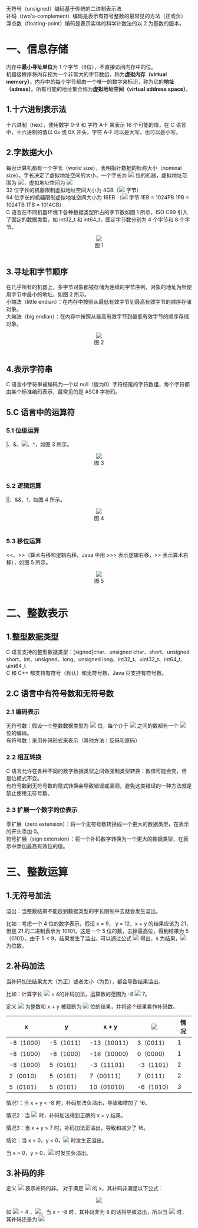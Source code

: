 无符号（unsigned）编码基于传统的二进制表示法<br/>
补码（two's-complement）编码是表示有符号整数的最常见的方法（正或负）<br/>
浮点数（floating-point）编码是表示实体的科学计数法的以 2 为基数的版本。<br/>

# 一、信息存储

内存中<strong>最小寻址单位</strong>为 1 个字节（8位），不直接访问内存中的位。<br/>
机器级程序将内存视为一个非常大的字节数组，称为<strong>虚拟内存（virtual memory）</strong>。内存中的每个字节都由一个唯一的数字来标识，称为它的<strong>地址（adress）</strong>。所有可能的地址集合称为<strong>虚拟地址空间（virtual address space）</strong>。

## 1.十六进制表示法
十六进制（hex），使用数字 0-9 和 字符 A-F 来表示 16 个可能的值，在 C 语言中，十六进制的值以 0x 或 0X 开头，字符 A-F 可以是大写，也可以是小写。 

## 2.字数据大小
每台计算机都有一个字长（world size），表明指针数据的标称大小（nominal size）。字长决定了虚拟地址空间的大小，一个字长为 <img src="https://latex.codecogs.com/gif.latex?w"/> 位的机器，虚拟地址范围为 <img src="https://latex.codecogs.com/gif.latex?0\sim2^w-1"/>，虚拟地址空间为 <img src="https://latex.codecogs.com/gif.latex?2^w"/><br/>
32 位字长的机器限制虚拟地址空间大小为 4GB（<img src="https://latex.codecogs.com/gif.latex?4\times10^9"/> 字节）<br/>
64 位字长的机器限制虚拟地址空间大小为 16EB （<img src="https://latex.codecogs.com/gif.latex?1.84\times10^9"/> 字节 1EB = 1024PB 1PB = 1024TB 1TB = 1014GB）<br/>
C 语言在不同机器环境下各种数据类型所占的字节数如图 1 所示，ISO C99 引入了固定的数据类型，如 int32_t 和 int64_t，固定字节数分别为 4 个字节和 8 个字节。<br>
<div align = "center">
    <img src="pics/chapter02/0f21adce-8110-4e3a-9bbb-da3ba5ec46c7.png" /> </div>
<div align = "center"> 图 1 </div><br>

## 3.寻址和字节顺序
在几乎所有的机器上，多字节对象都被存储为连续的字节序列，对象的地址为所使用字节中最小的地址。如图 2 所示。<br/>
小端法（little endian）：在内存中按照从最低有效字节到最高有效字节的顺序存储对象。<br/>
大端法（big endian）：在内存中按照从最高有效字节到最低有效字节的顺序存储对象。<br/>
<div align = "center">
    <img src="pics/chapter02/da544a4e-43b1-473a-a3e6-18ddef157f40.png" /> </div>
<div align = "center"> 图 2 </div><br>

## 4.表示字符串
C 语言中字符串被编码为一个以 null（值为0）字符结尾的字符数组，每个字符都由某个标准编码表示，最常见的是 ASCII 字符码。

## 5.C 语言中的运算符
### 5.1 位级运算
|、&、<img src="https://latex.codecogs.com/gif.latex?\sim"/>、^，如图 3 所示。
<div align = "center">
    <img src="pics/chapter02/98555535-1961-4f03-ba1b-cdef50e1aaed.png" /> </div>
<div align = "center"> 图 3 </div><br>

### 5.2 逻辑运算
||、&&、!，如图 4 所示。<br/>
<div align = "center">
    <img src="pics/chapter02/786273ae-85b7-4b35-8e94-58d5b518e5a1.png" /> </div>
<div align = "center"> 图 4 </div><br>

### 5.3 移位运算
<<、>>（算术右移和逻辑右移，Java 中用 >>> 表示逻辑右移，>> 表示算术右移），如图 5 所示。
<div align = "center">
    <img src="pics/chapter02/a148e74e-89cf-4ced-aa38-e4cace7d6b17.png" /> </div>
<div align = "center"> 图 5 </div><br>

# 二、整数表示

## 1.整型数据类型
C 语言支持的整型数据类型：[signed]char、unsigned char、short、unsigned short、int、unsigned、long、unsigned long、int32_t、uint32_t、int64_t、uint64_t <br/>
C 和 C++ 都支持有符号（默认）和无符号数，Java 只支持有符号数。

## 2.C 语言中有符号数和无符号数
### 2.1 编码表示
无符号数：假设一个整数数据类型为 <img src="https://latex.codecogs.com/gif.latex?w"/> 位，每个介于 <img src="https://latex.codecogs.com/gif.latex?\0\sim2^w-1"/> 之间的数都有一个 <img src="https://latex.codecogs.com/gif.latex?w"/> 位的编码。<br/>
有符号数：采用补码形式来表示（其他方法：反码和原码）
### 2.2 相互转换
C 语言允许在各种不同的数字数据类型之间做强制类型转换：数值可能会变，但是位模式不变。<br/>
有符号数到无符号数的隐式转换会导致错误或漏洞，避免这类错误的一种方法就是禁止使用无符号数。
### 2.3 扩展一个数字的位表示
零扩展（zero extension）：将一个无符号数转换成一个更大的数据类型，在表示的开头添加 0。<br/>
符号扩展（sign extension）：将一个补码数字转换为一个更大的数据类型，在表示中添加最高有效位的值。


# 三、整数运算
## 1.无符号加法
溢出：当整数结果不能放到数据类型的字长限制中去就会发生溢出。

比如：考虑一个 4 位的数字表示，假设 x = 9， y = 12，x + y 的结果应该为 21，但是 21 的二进制表示为 10101，这是一个 5 位的数，去掉最高位，得到结果为 5（0101）。由于 5 < 9，结果发生了溢出。可以通过公式 <img src="https://latex.codecogs.com/gif.latex?s=x+y-2^w"/> 得出，s 为结果，<img src="https://latex.codecogs.com/gif.latex?w"/> 为位数。

## 2.补码加法
当补码加法结果太大（为正）或者太小（为负），都会导致结果溢出。

比如：计算字长 <img src="https://latex.codecogs.com/gif.latex?w"/> = 4的补码加法，运算数的范围为 -8 <img src="https://latex.codecogs.com/gif.latex?\sim"/> 7。

定义 <img src="https://latex.codecogs.com/gif.latex?x+^t_wy"/> 为整数和 x + y 被截断为 <img src="https://latex.codecogs.com/gif.latex?w"/> 位的结果，并将这个结果看作补码数。

| x | y | x + y | <img src="https://latex.codecogs.com/gif.latex?x+^t_wy"/> | 情况 |
| ---- | ---- | ---- | ---- | ---- |
| -8（1000） | -5（1011） | -13（10011） | 3（0011） | 1 |
| -8（1000） | -8（1000） | -16（10000） | 0（0000） | 1 |
| -8（1000） | 5（0101） | -3（11101） | -3（1101） | 2 |
| 2（0010） | 5（0101） | 7（00111） | 7（0111） | 2 |
| 5（0101） | 5（0101） | 10（01010） | -6（1010） | 3 |

情况1：当 x + y < -8 时，补码加法负溢出，导致和增加了 16。

情况2：当 <img src="https://latex.codecogs.com/gif.latex?-8 \le{x+y<8}" /> 时，补码加法得到正确的 x + y 结果。

情况3：当 x + y > 7 时，补码加法正溢出，导致和减少了 16。 

结论：当 x < 0，y < 0，<img src="https://latex.codecogs.com/gif.latex?{x+^t_wy}\ge0"/> 时发生正溢出。

当 x > 0，y > 0，<img src="https://latex.codecogs.com/gif.latex?{x+^t_wy}\le0"/> 时发生负溢出。

## 3.补码的非
定义 <img src="https://latex.codecogs.com/gif.latex?-^t_wx"/> 表示补码的非。
对于满足 <img src="https://latex.codecogs.com/gif.latex?{TMin_w}\le{x}\le{TMax_w}"/> 的 x，其补码非满足以下公式：

<div align = "center">
    <img src="pics/chapter02/49cb42c4-31c4-4749-9d8d-6b76a5dfc9fe.png" /> 
</div>

<!-- <div align = "center">
    <img src="https://latex.codecogs.com/gif.latex?-^t_wx=\left\{
\begin{aligned}
TMin_w， x & = & TMin_ w \\
-x，x & > & TMin_w 
\end{aligned}
\right."/> 
</div> -->

如 <img src="https://latex.codecogs.com/gif.latex?w"/> = 4 ，<img src="https://latex.codecogs.com/gif.latex?{-8}\le{x}<{8}" />，当 x = -8 时，其补码非为 8 的话将导致溢出，所以当 <img src="https://latex.codecogs.com/gif.latex?x=TMin_w"/> 时，其补码还是为 <img src="https://latex.codecogs.com/gif.latex?TMin_w"/>